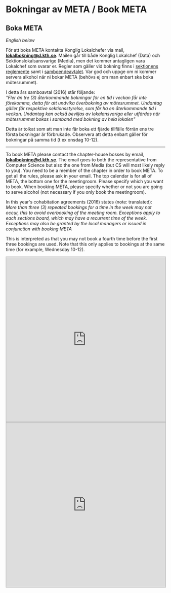 # Bokningar av META / Book META

## Boka META

*English below*

För att boka META kontakta Konglig Lokalchefer via mail,
**[lokalbokning@d.kth.se](mailto:lokalbokning@d.kth.se)**. Mailen går
till både Konglig Lokalchef (Data) och Sektionslokalsansvarige (Media),
men det kommer antagligen vara Lokalchef som svarar er.
Regler som gäller vid bokning finns i [sektionens
reglemente](http://styrdokument.datasektionen.se/reglemente#7_sektionslokalen)
samt i
[samboendeavtalet](http://datasektionen.se/sektionen/organisation/samboendeavtal.pdf).
Var god och uppge om ni kommer servera alkohol när ni bokar META (behövs
ej om man enbart ska boka mötesrummet).

I detta års samboavtal (2016) står följande: <br>
_"Fler än tre (3) återkommande bokningar för en tid i veckan får inte
förekomma, detta för
att undvika överbokning av mötesrummet. Undantag gäller för respektive
sektionsstyrelse, som får ha en återkommande tid i veckan. Undantag kan
också beviljas
av lokalansvariga eller utfärdas när mötesrummet bokas i samband med
bokning av hela
lokalen"_

Detta är tolkat som att man inte får boka ett fjärde tillfälle förrän
ens tre första bokningar är förbrukade. Observera att detta enbart
gäller för bokningar på samma tid (t ex onsdag 10-12).

------------------------------------------------------------------------

To book META please contact the chapter-house bosses by email,
**[lokalbokning@d.kth.se](mailto:lokalbokning@d.kth.se)**. The email
goes to both the representative from Computer Science but also the one
from Media (but CS will most likely reply to you). You need to be a
member of the chapter in order to book META. To get all the rules,
please ask in your email.
The top calendar is for all of META, the bottom one for the meetingroom.
Please specify which you want to book. When booking META, please specify
whether or not you are going to serve alcohol (not necessary if you only
book the meetingroom).

In this year's cohabitation agreements (2016) states (note: translated):
<br>
*More than three (3) repeated bookings for a time in the week may not
occur, this to avoid overbooking of the meeting room. Exceptions apply
to each sections board, which may have a recurrent time of the week.
Exceptions may also be granted by the local managers or issued in
conjunction with booking META*

This is interpreted as that you may not book a fourth time before the
first three bookings are used. Note that this only applies to bookings
at the same time (for example, Wednesday 10-12).

<iframe
src="https://www.google.com/calendar/embed?src=6a5rem0bbkrh5rber7a2sdpp48%40group.calendar.google.com&ctz=Europe/Stockholm"
style="border: 1px #AAA solid" width="100%" height="520" frameborder="0"
scrolling="no"></iframe>

<iframe
src="https://www.google.com/calendar/embed?src=k3dk0up940aaib3v44mc2eje90%40group.calendar.google.com&ctz=Europe/Stockholm"
style="border: 1px #AAA solid" width="100%" height="520" frameborder="0"
scrolling="no"></iframe>
